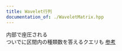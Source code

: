 ```yaml
---
title: Wavelet行列
documentation_of: ./WaveletMatrix.hpp
---
```

内部で座圧される \
ついでに区間内の種類数を答えるクエリも [参考](https://www.youtube.com/watch?v=Id7lmNxg21w)
